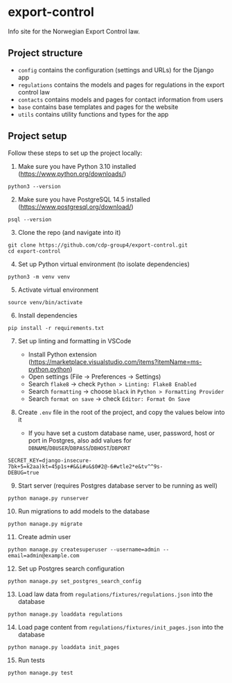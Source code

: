 # export-control

Info site for the Norwegian Export Control law.

## Project structure

- `config` contains the configuration (settings and URLs) for the Django app
- `regulations` contains the models and pages for regulations in the export control law
- `contacts` contains models and pages for contact information from users
- `base` contains base templates and pages for the website
- `utils` contains utility functions and types for the app

## Project setup

Follow these steps to set up the project locally:

1. Make sure you have Python 3.10 installed (https://www.python.org/downloads/)

```
python3 --version
```

2. Make sure you have PostgreSQL 14.5 installed (https://www.postgresql.org/download/)

```
psql --version
```

3. Clone the repo (and navigate into it)

```
git clone https://github.com/cdp-group4/export-control.git
cd export-control
```

4. Set up Python virtual environment (to isolate dependencies)

```
python3 -m venv venv
```

5. Activate virtual environment

```
source venv/bin/activate
```

6. Install dependencies

```
pip install -r requirements.txt
```

7. Set up linting and formatting in VSCode

   - Install Python extension (https://marketplace.visualstudio.com/items?itemName=ms-python.python)
   - Open settings (File -> Preferences -> Settings)
   - Search `flake8` -> check `Python > Linting: Flake8 Enabled`
   - Search `formatting` -> choose `black` in `Python > Formatting Provider`
   - Search `format on save` -> check `Editor: Format On Save`

8. Create `.env` file in the root of the project, and copy the values below into it
   - If you have set a custom database name, user, password, host or port in Postgres, also add values for `DBNAME`/`DBUSER`/`DBPASS`/`DBHOST`/`DBPORT`

```
SECRET_KEY=django-insecure-7bk+5=k2aa)kt=45p1s+#&&i#u&$0#2@-6#wtle2*e&tv^^9s-
DEBUG=true
```

9. Start server (requires Postgres database server to be running as well)

```
python manage.py runserver
```

10. Run migrations to add models to the database

```
python manage.py migrate
```

11. Create admin user

```
python manage.py createsuperuser --username=admin --email=admin@example.com
```

12. Set up Postgres search configuration

```
python manage.py set_postgres_search_config
```

13. Load law data from `regulations/fixtures/regulations.json` into the database

```
python manage.py loaddata regulations
```

14. Load page content from `regulations/fixtures/init_pages.json` into the database

```
python manage.py loaddata init_pages
```

15. Run tests

```
python manage.py test
```
